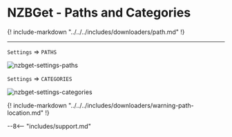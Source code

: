 # NZBGet - Paths and Categories

{! include-markdown "../../../includes/downloaders/path.md" !}

---

`Settings` => `PATHS`

![nzbget-settings-paths](/File-and-Folder-Structure/images/nzbget-settings-paths.png)

`Settings` => `CATEGORIES`

![nzbget-settings-categories](/File-and-Folder-Structure/images/nzbget-settings-categories.png)

{! include-markdown "../../../includes/downloaders/warning-path-location.md" !}

--8<-- "includes/support.md"
